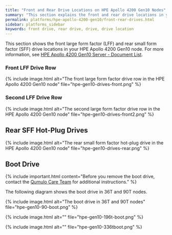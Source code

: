 ```yaml
---
title: "Front and Rear Drive Locations on HPE Apollo 4200 Gen10 Nodes"
summary: "This section explains the front and rear drive locations in your HPE Apollo 4200 Gen10 node."
permalink: platforms/hpe-apollo-4200-gen10/front-rear-drives.html
sidebar: platforms_sidebar
keywords: front drive, rear drive, drive, drive location
---
```


This section shows the front large form factor (LFF) and rear small form factor (SFF) drive locations in your HPE Apollo 4200 Gen10 node. For more information, see [HPE Apollo 4200 Gen10 Server - Document List](https://support.hpe.com/hpesc/public/docDisplay?docLocale=en_US&docId=emr_na-a00061642en_us).

### Front LFF Drive Row
{% include image.html alt="The front large form factor drive row in the HPE Apollo 4200 Gen10 node" file="hpe-gen10-drives-front.png" %}

### Second LFF Drive Row
{% include image.html alt="The second large form factor drive row in the HPE Apollo 4200 Gen10 node" file="hpe-gen10-drives-front2.png" %}

## Rear SFF Hot-Plug Drives
{% include image.html alt="The rear small form factor hot-plug drive in the HPE Apollo 4200 Gen10 node" file="hpe-gen10-drives-rear.png" %}

## Boot Drive
{% include important.html content="Before you remove the boot drive, contact the [Qumulo Care Team](https://care.qumulo.com/hc/en-us/articles/115008409408) for additional instructions." %}

The following diagram shows the boot drive in 36T and 90T nodes.

{% include image.html alt="The boot drive in 36T and 90T nodes" file="hpe-gen10-90-boot.png" %}

{% include image.html alt="" file="hpe-gen10-196t-boot.png" %}

{% include image.html alt="" file="hpe-gen10-336tboot.png" %}
